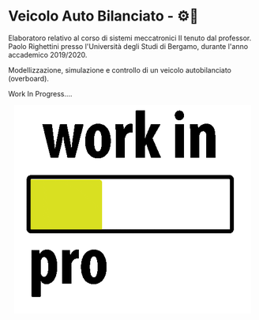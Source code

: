 # Veicolo Auto Bilanciato - ⚙🛴

Elaboratoro relativo al corso di sistemi meccatronici II tenuto dal professor. Paolo Righettini presso l'Università degli Studi di Bergamo, durante l'anno accademico 2019/2020.

Modellizzazione, simulazione e controllo di un veicolo autobilanciato (overboard).

Work In Progress.... 

<p align="center">
  <img src="/wip.gif">
</p>


